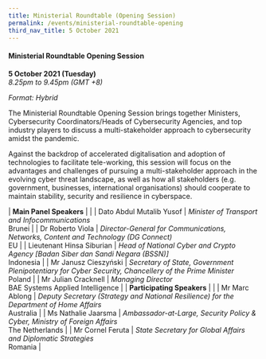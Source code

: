 ```yaml
---
title: Ministerial Roundtable (Opening Session)
permalink: /events/ministerial-roundtable-opening
third_nav_title: 5 October 2021
---
```

#### **Ministerial Roundtable Opening Session**

**5 October 2021 (Tuesday)**  
*8.25pm to 9.45pm (GMT +8)*

*Format: Hybrid*

The Ministerial Roundtable Opening Session brings together Ministers, Cybersecurity Coordinators/Heads of Cybersecurity Agencies, and top industry players to discuss a multi-stakeholder approach to cybersecurity amidst the pandemic.

Against the backdrop of accelerated digitalisation and adoption of technologies to facilitate tele-working, this session will focus on the advantages and challenges of pursuing a multi-stakeholder approach in the evolving cyber threat landscape, as well as how all stakeholders (e.g. government, businesses, international organisations) should cooperate to maintain stability, security and resilience in cyberspace.

| **Main Panel Speakers**       |                                                                                                      |
| Dato Abdul Mutalib Yusof  | *Minister of Transport and Infocommunications*<br>Brunei                                                         |
| Dr Roberto Viola          | *Director-General for Communications, Networks, Content and Technology (DG Connect)*<br>EU                   |
| Lieutenant Hinsa Siburian | *Head of National Cyber and Crypto Agency [Badan Siber dan Sandi Negara (BSSN)]*<br>Indonesia                       |
| Mr Janusz Cieszyński      | *Secretary of State, Government Plenipotentiary for Cyber Security, Chancellery of the Prime Minister*<br>Poland |
| Mr Julian Cracknell       | *Managing Director*<br>BAE Systems Applied Intelligence                                                                                    |
| **Participating Speakers**    |                                                                                                      |
| Mr Marc Ablong            | *Deputy Secretary (Strategy and National Resilience) for the Department of Home Affairs*<br>Australia               |
| Ms Nathalie Jaarsma       | *Ambassador-at-Large, Security Policy & Cyber, Ministry of Foreign Affairs*<br>The Netherlands                            |
| Mr Cornel Feruta          | *State Secretary for Global Affairs and Diplomatic Strategies*<br>Romania                                         |